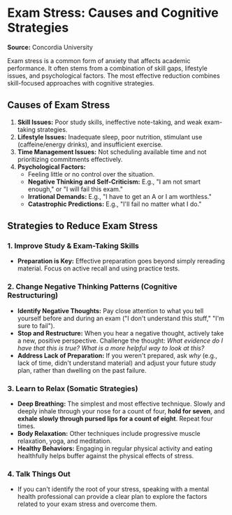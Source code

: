 # Exam Stress: Causes and Cognitive Strategies

**Source:** Concordia University

Exam stress is a common form of anxiety that affects academic performance. It often stems from a combination of skill gaps, lifestyle issues, and psychological factors. The most effective reduction combines skill-focused approaches with cognitive strategies.

## Causes of Exam Stress

1.  **Skill Issues:** Poor study skills, ineffective note-taking, and weak exam-taking strategies.
2.  **Lifestyle Issues:** Inadequate sleep, poor nutrition, stimulant use (caffeine/energy drinks), and insufficient exercise.
3.  **Time Management Issues:** Not scheduling available time and not prioritizing commitments effectively.
4.  **Psychological Factors:**
    * Feeling little or no control over the situation.
    * **Negative Thinking and Self-Criticism:** E.g., "I am not smart enough," or "I will fail this exam."
    * **Irrational Demands:** E.g., "I have to get an A or I am worthless."
    * **Catastrophic Predictions:** E.g., "I'll fail no matter what I do."

## Strategies to Reduce Exam Stress

### 1. Improve Study & Exam-Taking Skills

* **Preparation is Key:** Effective preparation goes beyond simply rereading material. Focus on active recall and using practice tests.

### 2. Change Negative Thinking Patterns (Cognitive Restructuring)

* **Identify Negative Thoughts:** Pay close attention to what you tell yourself before and during an exam ("I don't understand this stuff," "I'm sure to fail").
* **Stop and Restructure:** When you hear a negative thought, actively take a new, positive perspective. Challenge the thought: *What evidence do I have that this is true? What is a more helpful way to look at this?*
* **Address Lack of Preparation:** If you weren't prepared, ask *why* (e.g., lack of time, didn't understand material) and adjust your future study plan, rather than dwelling on the past failure.

### 3. Learn to Relax (Somatic Strategies)

* **Deep Breathing:** The simplest and most effective technique. Slowly and deeply inhale through your nose for a count of four, **hold for seven**, and **exhale slowly through pursed lips for a count of eight**. Repeat four times.
* **Body Relaxation:** Other techniques include progressive muscle relaxation, yoga, and meditation.
* **Healthy Behaviors:** Engaging in regular physical activity and eating healthfully helps buffer against the physical effects of stress.

### 4. Talk Things Out

* If you can't identify the root of your stress, speaking with a mental health professional can provide a clear plan to explore the factors related to your exam stress and overcome them.
